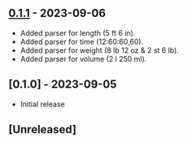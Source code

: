 ## [0.1.1](https://github.com/shivam091/unitify-composite_measurements/compare/v0.1.0...v0.1.1) - 2023-09-06

- Added parser for length (5 ft 6 in).
- Added parser for time (12:60:60,60).
- Added parser for weight (8 lb 12 oz & 2 st 6 lb).
- Added parser for volume (2 l 250 ml).

## [0.1.0] - 2023-09-05

- Initial release

## [Unreleased]
